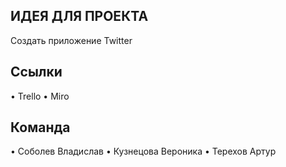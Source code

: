 ИДЕЯ ДЛЯ ПРОЕКТА
------------
Создать приложение Twitter 


Ссылки
-----------

•	Trello
•	Miro

Команда
-----------

•	Соболев Владислав 
•	Кузнецова Вероника 
•	Терехов Артур
